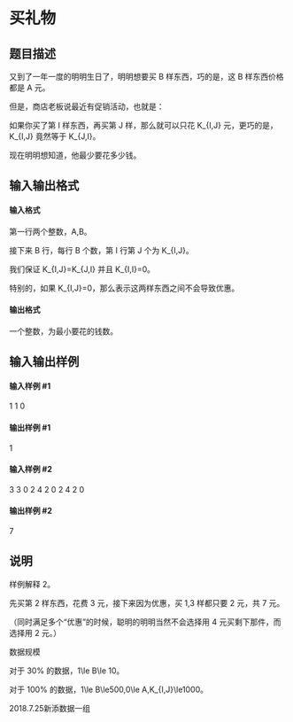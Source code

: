 
# 买礼物
## 题目描述
又到了一年一度的明明生日了，明明想要买 B 样东西，巧的是，这 B 样东西价格都是 A 元。

但是，商店老板说最近有促销活动，也就是：

如果你买了第 I 样东西，再买第 J 样，那么就可以只花 K_{I,J} 元，更巧的是，K_{I,J} 竟然等于 K_{J,I}。

现在明明想知道，他最少要花多少钱。
## 输入输出格式
#### 输入格式

第一行两个整数，A,B。

接下来 B 行，每行 B 个数，第 I 行第 J 个为 K_{I,J}。

我们保证 K_{I,J}=K_{J,I} 并且 K_{I,I}=0。

特别的，如果 K_{I,J}=0，那么表示这两样东西之间不会导致优惠。
#### 输出格式

一个整数，为最小要花的钱数。

## 输入输出样例
#### 输入样例 #1
1 1
0


#### 输出样例 #1
1
#### 输入样例 #2
3 3
0 2 4
2 0 2
4 2 0

#### 输出样例 #2
7
## 说明
样例解释 2。

先买第 2 样东西，花费 3 元，接下来因为优惠，买 1,3 样都只要 2 元，共 7 元。

（同时满足多个“优惠”的时候，聪明的明明当然不会选择用 4 元买剩下那件，而选择用 2 元。）

数据规模

对于 30\% 的数据，1\le B\le 10。

对于 100\% 的数据，1\le B\le500,0\le A,K_{I,J}\le1000。

2018.7.25新添数据一组
